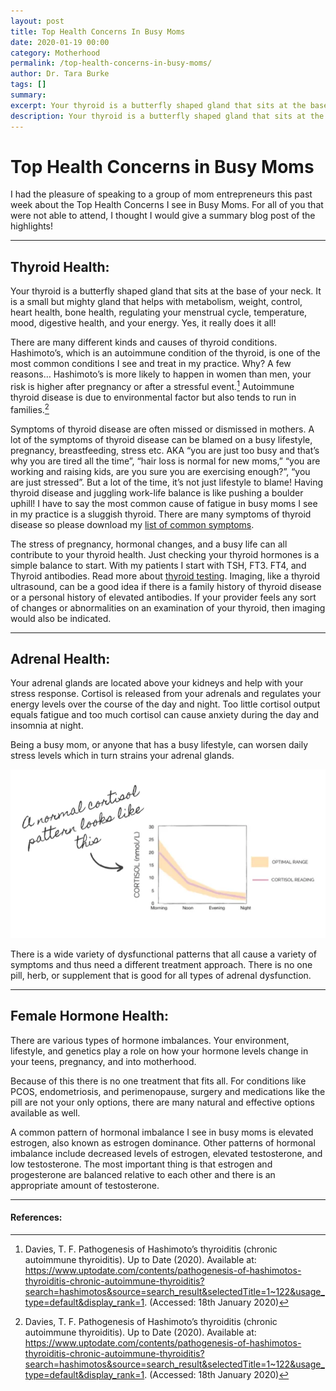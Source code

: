 ```yaml
---
layout: post
title: Top Health Concerns In Busy Moms
date: 2020-01-19 00:00
category: Motherhood
permalink: /top-health-concerns-in-busy-moms/
author: Dr. Tara Burke
tags: []
summary: 
excerpt: Your thyroid is a butterfly shaped gland that sits at the base of your neck. It is a small but mighty gland that helps with metabolism, weight, control, heart health, bone health, regulating 
description: Your thyroid is a butterfly shaped gland that sits at the base of your neck. It is a small but mighty gland that helps...
---
```

# Top Health Concerns in Busy Moms

I had the pleasure of speaking to a group of mom entrepreneurs this past week about the Top Health Concerns I see in Busy Moms. For all of you that were not able to attend, I thought I would give a summary blog post of the highlights!

*** 

## Thyroid Health:

Your thyroid is a butterfly shaped gland that sits at the base of your neck. It is a small but mighty gland that helps with metabolism, weight, control, heart health, bone health, regulating your menstrual cycle, temperature, mood, digestive health, and your energy. Yes, it really does it all!

There are many different kinds and causes of thyroid conditions. Hashimoto’s, which is an autoimmune condition of the thyroid, is one of the most common conditions I see and treat in my practice.  Why? A few reasons… Hashimoto’s is more likely to happen in women than men, your risk is higher after pregnancy or after a stressful event.[^1] Autoimmune thyroid disease is due to environmental factor but also tends to run in families.[^1]

Symptoms of thyroid disease are often missed or dismissed in mothers. A lot of the symptoms of thyroid disease can be blamed on a busy lifestyle, pregnancy, breastfeeding, stress etc. AKA “you are just too busy and that’s why you are tired all the time”, “hair loss is normal for new moms,” “you are working and raising kids, are you sure you are exercising enough?”, “you are just stressed”. But a lot of the time, it’s not just lifestyle to blame! Having thyroid disease and juggling work-life balance is like pushing a boulder uphill! I have to say the most common cause of fatigue in busy moms I see in my practice is a sluggish thyroid. There are many symptoms of thyroid disease so please download my [list of common symptoms](../assets/handouts/Thyroid-signs-and-symptoms-1.xls).

The stress of pregnancy, hormonal changes, and a busy life can all contribute to your thyroid health. Just checking your thyroid hormones is a simple balance to start. With my patients I start with TSH, FT3. FT4, and Thyroid antibodies. Read more about [thyroid testing](https://drtaraburke.com/thyroid-testing/). Imaging, like a thyroid ultrasound, can be a good idea if there is a family history of thyroid disease or a personal history of elevated antibodies. If your provider feels any sort of changes or abnormalities on an examination of your thyroid, then  imaging would also be indicated. 

***

## Adrenal Health:

Your adrenal glands are located above your kidneys and help with your stress response. Cortisol is released from your adrenals and regulates your energy levels over the course of the day and night. Too little cortisol output equals fatigue and too much cortisol can cause anxiety during the day and insomnia at night. 

Being a busy mom, or anyone that has a busy lifestyle, can worsen daily stress levels which in turn strains your adrenal glands.

![Normal Cortisol](../assets/img/normal-cortisol.webp)

There is a wide variety of dysfunctional patterns that all cause a variety of symptoms and thus need a different treatment approach. There is no one pill, herb, or supplement that is good for all types of adrenal dysfunction.

***

## Female Hormone Health:

There are various types of hormone imbalances. Your environment, lifestyle, and genetics play a role on how your hormone levels change in your teens, pregnancy, and into motherhood. 

Because of this there is no one treatment that fits all. For conditions like PCOS, endometriosis, and perimenopause, surgery and medications like the pill are not your only options, there are many natural and effective options available as well. 

A common pattern of hormonal imbalance I see in busy moms is elevated estrogen, also known as estrogen dominance. Other patterns of hormonal imbalance include decreased levels of estrogen, elevated testosterone, and low testosterone. The most important thing is that estrogen and progesterone are balanced relative to each other and there is an appropriate amount of testosterone. 

***

#### References:
[^1]: Davies, T. F. Pathogenesis of Hashimoto’s thyroiditis (chronic autoimmune thyroiditis). Up to Date (2020). Available at: https://www.uptodate.com/contents/pathogenesis-of-hashimotos-thyroiditis-chronic-autoimmune-thyroiditis?search=hashimotos&source=search_result&selectedTitle=1~122&usage_type=default&display_rank=1. (Accessed: 18th January 2020)